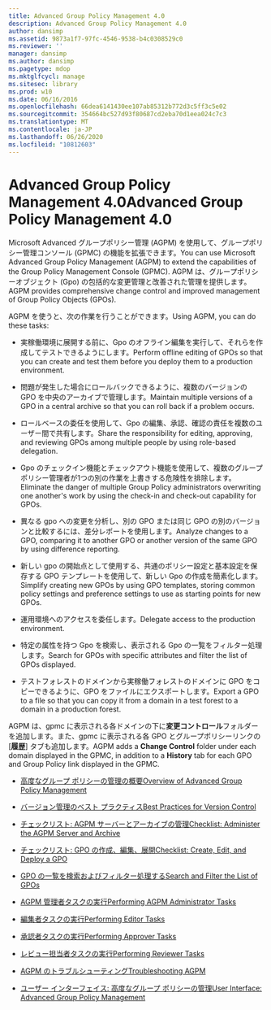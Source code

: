 ```yaml
---
title: Advanced Group Policy Management 4.0
description: Advanced Group Policy Management 4.0
author: dansimp
ms.assetid: 9873a1f7-97fc-4546-9538-b4c0308529c0
ms.reviewer: ''
manager: dansimp
ms.author: dansimp
ms.pagetype: mdop
ms.mktglfcycl: manage
ms.sitesec: library
ms.prod: w10
ms.date: 06/16/2016
ms.openlocfilehash: 66dea6141430ee107ab85312b772d3c5ff3c5e02
ms.sourcegitcommit: 354664bc527d93f80687cd2eba70d1eea024c7c3
ms.translationtype: MT
ms.contentlocale: ja-JP
ms.lasthandoff: 06/26/2020
ms.locfileid: "10812603"
---
```

# <span data-ttu-id="7ec7d-103">Advanced Group Policy Management 4.0</span><span class="sxs-lookup"><span data-stu-id="7ec7d-103">Advanced Group Policy Management 4.0</span></span>


<span data-ttu-id="7ec7d-104">Microsoft Advanced グループポリシー管理 (AGPM) を使用して、グループポリシー管理コンソール (GPMC) の機能を拡張できます。</span><span class="sxs-lookup"><span data-stu-id="7ec7d-104">You can use Microsoft Advanced Group Policy Management (AGPM) to extend the capabilities of the Group Policy Management Console (GPMC).</span></span> <span data-ttu-id="7ec7d-105">AGPM は、グループポリシーオブジェクト (Gpo) の包括的な変更管理と改善された管理を提供します。</span><span class="sxs-lookup"><span data-stu-id="7ec7d-105">AGPM provides comprehensive change control and improved management of Group Policy Objects (GPOs).</span></span>

<span data-ttu-id="7ec7d-106">AGPM を使うと、次の作業を行うことができます。</span><span class="sxs-lookup"><span data-stu-id="7ec7d-106">Using AGPM, you can do these tasks:</span></span>

-   <span data-ttu-id="7ec7d-107">実稼働環境に展開する前に、Gpo のオフライン編集を実行して、それらを作成してテストできるようにします。</span><span class="sxs-lookup"><span data-stu-id="7ec7d-107">Perform offline editing of GPOs so that you can create and test them before you deploy them to a production environment.</span></span>

-   <span data-ttu-id="7ec7d-108">問題が発生した場合にロールバックできるように、複数のバージョンの GPO を中央のアーカイブで管理します。</span><span class="sxs-lookup"><span data-stu-id="7ec7d-108">Maintain multiple versions of a GPO in a central archive so that you can roll back if a problem occurs.</span></span>

-   <span data-ttu-id="7ec7d-109">ロールベースの委任を使用して、Gpo の編集、承認、確認の責任を複数のユーザー間で共有します。</span><span class="sxs-lookup"><span data-stu-id="7ec7d-109">Share the responsibility for editing, approving, and reviewing GPOs among multiple people by using role-based delegation.</span></span>

-   <span data-ttu-id="7ec7d-110">Gpo のチェックイン機能とチェックアウト機能を使用して、複数のグループポリシー管理者が1つの別の作業を上書きする危険性を排除します。</span><span class="sxs-lookup"><span data-stu-id="7ec7d-110">Eliminate the danger of multiple Group Policy administrators overwriting one another's work by using the check-in and check-out capability for GPOs.</span></span>

-   <span data-ttu-id="7ec7d-111">異なる gpo への変更を分析し、別の GPO または同じ GPO の別のバージョンと比較するには、差分レポートを使用します。</span><span class="sxs-lookup"><span data-stu-id="7ec7d-111">Analyze changes to a GPO, comparing it to another GPO or another version of the same GPO by using difference reporting.</span></span>

-   <span data-ttu-id="7ec7d-112">新しい gpo の開始点として使用する、共通のポリシー設定と基本設定を保存する GPO テンプレートを使用して、新しい Gpo の作成を簡素化します。</span><span class="sxs-lookup"><span data-stu-id="7ec7d-112">Simplify creating new GPOs by using GPO templates, storing common policy settings and preference settings to use as starting points for new GPOs.</span></span>

-   <span data-ttu-id="7ec7d-113">運用環境へのアクセスを委任します。</span><span class="sxs-lookup"><span data-stu-id="7ec7d-113">Delegate access to the production environment.</span></span>

-   <span data-ttu-id="7ec7d-114">特定の属性を持つ Gpo を検索し、表示される Gpo の一覧をフィルター処理します。</span><span class="sxs-lookup"><span data-stu-id="7ec7d-114">Search for GPOs with specific attributes and filter the list of GPOs displayed.</span></span>

-   <span data-ttu-id="7ec7d-115">テストフォレストのドメインから実稼働フォレストのドメインに GPO をコピーできるように、GPO をファイルにエクスポートします。</span><span class="sxs-lookup"><span data-stu-id="7ec7d-115">Export a GPO to a file so that you can copy it from a domain in a test forest to a domain in a production forest.</span></span>

<span data-ttu-id="7ec7d-116">AGPM は、gpmc に表示される各ドメインの下に**変更コントロール**フォルダーを追加します。また、gpmc に表示される各 GPO とグループポリシーリンクの [**履歴**] タブも追加します。</span><span class="sxs-lookup"><span data-stu-id="7ec7d-116">AGPM adds a **Change Control** folder under each domain displayed in the GPMC, in addition to a **History** tab for each GPO and Group Policy link displayed in the GPMC.</span></span>

-   [<span data-ttu-id="7ec7d-117">高度なグループ ポリシーの管理の概要</span><span class="sxs-lookup"><span data-stu-id="7ec7d-117">Overview of Advanced Group Policy Management</span></span>](overview-of-advanced-group-policy-management-agpm40.md)

-   [<span data-ttu-id="7ec7d-118">バージョン管理のベスト プラクティス</span><span class="sxs-lookup"><span data-stu-id="7ec7d-118">Best Practices for Version Control</span></span>](best-practices-for-version-control-agpm40.md)

-   [<span data-ttu-id="7ec7d-119">チェックリスト: AGPM サーバーとアーカイブの管理</span><span class="sxs-lookup"><span data-stu-id="7ec7d-119">Checklist: Administer the AGPM Server and Archive</span></span>](checklist-administer-the-agpm-server-and-archive-agpm40.md)

-   [<span data-ttu-id="7ec7d-120">チェックリスト: GPO の作成、編集、展開</span><span class="sxs-lookup"><span data-stu-id="7ec7d-120">Checklist: Create, Edit, and Deploy a GPO</span></span>](checklist-create-edit-and-deploy-a-gpo-agpm40.md)

-   [<span data-ttu-id="7ec7d-121">GPO の一覧を検索およびフィルター処理する</span><span class="sxs-lookup"><span data-stu-id="7ec7d-121">Search and Filter the List of GPOs</span></span>](search-and-filter-the-list-of-gpos.md)

-   [<span data-ttu-id="7ec7d-122">AGPM 管理者タスクの実行</span><span class="sxs-lookup"><span data-stu-id="7ec7d-122">Performing AGPM Administrator Tasks</span></span>](performing-agpm-administrator-tasks-agpm40.md)

-   [<span data-ttu-id="7ec7d-123">編集者タスクの実行</span><span class="sxs-lookup"><span data-stu-id="7ec7d-123">Performing Editor Tasks</span></span>](performing-editor-tasks-agpm40.md)

-   [<span data-ttu-id="7ec7d-124">承認者タスクの実行</span><span class="sxs-lookup"><span data-stu-id="7ec7d-124">Performing Approver Tasks</span></span>](performing-approver-tasks-agpm40.md)

-   [<span data-ttu-id="7ec7d-125">レビュー担当者タスクの実行</span><span class="sxs-lookup"><span data-stu-id="7ec7d-125">Performing Reviewer Tasks</span></span>](performing-reviewer-tasks-agpm40.md)

-   [<span data-ttu-id="7ec7d-126">AGPM のトラブルシューティング</span><span class="sxs-lookup"><span data-stu-id="7ec7d-126">Troubleshooting AGPM</span></span>](troubleshooting-agpm-agpm40.md)

-   [<span data-ttu-id="7ec7d-127">ユーザー インターフェイス: 高度なグループ ポリシーの管理</span><span class="sxs-lookup"><span data-stu-id="7ec7d-127">User Interface: Advanced Group Policy Management</span></span>](user-interface-advanced-group-policy-management-agpm40.md)

 

 





